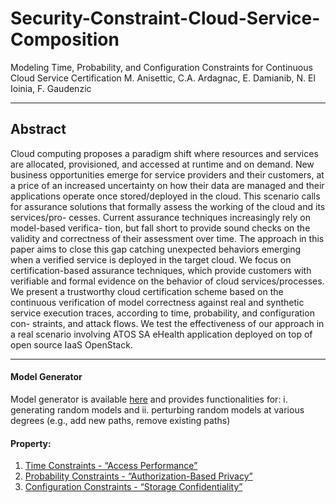 # Security-Constraint-Cloud-Service-Composition
Modeling Time, Probability, and Configuration Constraints for Continuous Cloud Service Certification M. Anisettic, C.A. Ardagnac, E. Damianib, N. El Ioinia, F. Gaudenzic
***
## Abstract 

Cloud computing proposes a paradigm shift where resources and services are allocated, provisioned, and accessed at runtime and on demand. New business opportunities emerge for service providers and their customers, at a price of an increased uncertainty on how their data are managed and their applications operate once stored/deployed in the cloud. This scenario calls for assurance solutions that formally assess the working of the cloud and its services/pro- cesses. Current assurance techniques increasingly rely on model-based verifica- tion, but fall short to provide sound checks on the validity and correctness of their assessment over time. The approach in this paper aims to close this gap catching unexpected behaviors emerging when a verified service is deployed in the target cloud. We focus on certification-based assurance techniques, which provide customers with verifiable and formal evidence on the behavior of cloud services/processes. We present a trustworthy cloud certification scheme based on the continuous verification of model correctness against real and synthetic service execution traces, according to time, probability, and configuration con- straints, and attack flows. We test the effectiveness of our approach in a real scenario involving ATOS SA eHealth application deployed on top of open source IaaS OpenStack.
***
#### Model Generator
Model generator is available [here](https://github.com/SESARLab/Security-Constraint-Cloud-Service-Composition/tree/master/FSModel) and provides functionalities for: 
i. generating random models and 
ii. perturbing random models at various degrees (e.g., add new paths, remove existing paths)


#### Property:
1. [Time Constraints - “Access Performance”](https://github.com/SESARLab/Security-Constraint-Cloud-Service-Composition/tree/master/time%20constraints)
2. [Probability Constraints - “Authorization-Based Privacy”](https://github.com/SESARLab/Security-Constraint-Cloud-Service-Composition/tree/master/probability%20constraints)
3. [Configuration Constraints - “Storage Confidentiality”](https://github.com/SESARLab/Security-Constraint-Cloud-Service-Composition/tree/master/configuration%20constraints)
